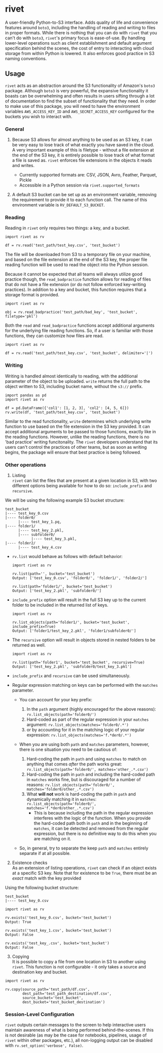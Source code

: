 # rivet
A user-friendly Python-to-S3 interface. Adds quality of life and convenience features around `boto3`, including the handling of reading and writing to files in proper formats.  While there is nothing that you can do with `rivet` that you can't do with `boto3`, `rivet`'s primary focus is ease-of-use. By handling lower-level operations such as client establishment and default argument specification behind the scenes, the cost of entry to interacting with cloud storage from within Python is lowered.
It also enforces good practice in S3 naming conventions.


## Usage
`rivet` acts as an abstraction around the S3 functionality of Amazon's `boto3` package.
Although `boto3` is very powerful, the expansive functionality it boasts can be overwhelming
and often results in users sifting through a lot of documentation to find the subset of
functionality that they need. In order to make use of this package, you will need to have
the environment variables `AWS_ACCESS_KEY_ID` and `AWS_SECRET_ACCESS_KEY` configured
for the buckets you wish to interact with.

### General
1. Because S3 allows for almost anything to be used as an S3 key, it can be very easy to
lose track of what exactly you have saved in the cloud. A very important example of this is
filetype - without a file extension at the end of the S3 key, it is entirely possible to
lose track of what format a file is saved as. `rivet` enforces file extensions in the objects
it reads and writes.
    * Currently supported formats are: CSV, JSON, Avro, Feather, Parquet, Pickle
    * Accessible in a Python session via `rivet.supported_formats`

2. A default S3 bucket can be set up as an environment variable, removing the requirement
to provide it to each function call. The name of this environment variable is `RV_DEFAULT_S3_BUCKET`.

### Reading
Reading in `rivet` only requires two things: a key, and a bucket.

```
import rivet as rv

df = rv.read('test_path/test_key.csv', 'test_bucket')
```

The file will be downloaded from S3 to a temporary file on your machine, and
based on the file extension at the end of the S3 key, the proper file reading
function will be used to read the object into the Python session.

Because it cannot be expected that all teams will always utilize good practice though,
the `read_badpractice` function allows for reading of files that do not have a file
extension (or do not follow enforced key-writing practices). In addition to a key
and bucket, this function requires that a storage format is provided.

```
import rivet as rv

obj = rv.read_badpractice('test_path/bad_key', 'test_bucket', filetype='pkl')
```

Both the `read` and `read_badpractice` functions accept additional arguments
for the underlying file reading functions. So, if a user is familiar with
those functions, they can customize how files are read.

```
import rivet as rv

df = rv.read('test_path/test_key.csv', 'test_bucket', delimiter='|')
```

### Writing
Writing is handled almost identically to reading, with the additional
parameter of the object to be uploaded. `write` returns the full path to
the object written to S3, including bucket name, without the `s3://` prefix.

```
import pandas as pd
import rivet as rv

df = pd.DataFrame({'col1': [1, 2, 3], 'col2': [4, 5, 6]})
rv.write(df, 'test_path/test_key.csv', 'test_bucket')
```

Similar to the read functionality, `write` determines which underlying write
function to use based on the file extension in the S3 key provided. It can
accept additional arguments to be passed to those functions, exactly like
in the reading functions. However, unlike the reading functions, there is
no 'bad practice' writing funcitonality. The `rivet` developers understand that
its users can't control the practices of other teams, but as soon as writing
begins, the package will ensure that best practice is being followed.

### Other operations
1. Listing<br>
`rivet` can list the files that are present at a given location in S3, with
two different options being available for how to do so: `include_prefix` and `recursive`.

 We will be using the following example S3 bucket structure:
```
test_bucket
|---- test_key_0.csv
|---- folder0/
      |---- test_key_1.pq,
|---- folder1/
      |---- test_key_2.pkl,
      |---- subfolder0/
            |---- test_key_3.pkl,
|---- folder2/
      |---- test_key_4.csv
```

  - `rv.list` would behave as follows with default behavior:
     ```
     import rivet as rv

     rv.list(path='', bucket='test_bucket')
     Output: ['test_key_0.csv', 'folder0/', 'folder1/', 'folder2/']

     rv.list(path='folder1/', bucket='test_bucket')
     Output: ['test_key_2.pkl', 'subfolder0/']
     ```

  - `include_prefix` option will result in the full S3 key up to the current folder
 to be included in the returned list of keys.
     ```
     import rivet as rv

     rv.list_objects(path='folder1/', bucket='test_bucket', include_prefix=True)
     Output: ['folder1/test_key_2.pkl', 'folder1/subfolder0/']
     ```

  - The `recursive` option will result in objects stored in nested folders to be returned as well.
    ```
    import rivet as rv

    rv.list(path='folder1', bucket='test_bucket', recursive=True)
    Output: ['test_key_2.pkl', 'subfolder0/test_key_3.pkl']
    ```

  - `include_prefix` and `recursive` can be used simultaneously.

  - Regular expression matching on keys can be performed with the `matches` parameter.
      - You can account for your key prefix:
          1. In the `path` argument (highly encouraged for the above reasons): `rv.list_objects(path='folder0/')`
          2. Hard-coded as part of the regular expression in your `matches` argument: `rv.list_objects(matches='folder0/.*')`
          3. or by accounting for it in the matching logic of your regular expression: `rv.list_objects(matches='f.*der0/.*')`

      - When you are using both `path` and `matches` parameters, however, there is one situation you need to be cautious of:
          1. Hard-coding the path in `path` and using `matches` to match on anything that comes _after_ the path works great: `rv.list_objects(path='folder0/', matches='other_.*.csv')`
          2. Hard-coding the path in `path` and including the hard-coded path in `matches` works fine, but is discouraged for a number of reasons: `rv.list_objects(path='folder0/', matches='folder0/other_.*.csv')`
          3. What **will not** work is hard-coding the path in `path` and dynamically matching it in `matches`: `rv.list_objects(path='folder0/', matches='f.*der0/other_.*.csv')`
              - This is because including the path in the regular expression interferes with the logic of the function. When you provide the hard-coded path both in `path` and in the beginning of `matches`, it can be detected and removed from the regular expression, but there is no definitive way to do this when you are matching on it.

      - So, in general, try to separate the keep `path` and `matches` entirely separate if at all possible.

2. Existence checks<br>
As an extension of listing operations, `rivet` can check if an object exists at
a specific S3 key. Note that for existence to be `True`, there must be an
_exact_ match with the key provided

Using the following bucket structure:
```
test_bucket
|---- test_key_0.csv
```
```
import rivet as rv

rv.exists('test_key_0.csv', bucket='test_bucket')
Output: True

rv.exists('test_key_1.csv', bucket='test_bucket')
Output: False

rv.exists('test_key_.csv', bucket='test_bucket')
Output: False
```

3. Copying<br>
It is possible to copy a file from one location in S3 to another using `rivet`.
This function is not configurable - it only takes a source and destination key and bucket.
```
import rivet as rv

rv.copy(source_path='test_path/df.csv',
        dest_path='test_path_destination/df.csv',
        source_bucket='test_bucket',
        dest_bucket='test_bucket_destination')
```

### Session-Level Configuration
`rivet` outputs certain messages to the screen to help interactive users
maintain awareness of what is being performed behind-the-scenes. If this
is not desirable (as may be the case for notebooks, pipelines, usage of
`rivet` within other packages, etc.), all non-logging output can be
disabled with `rv.set_option('verbose', False)`.
